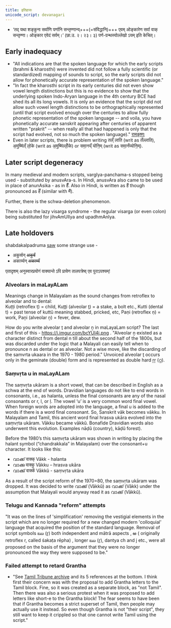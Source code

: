 ```yaml
---
title: इतिहासः
unicode_script: devanagari
---
```


- ‘तद् यथा शङ्कुना सर्वाणि पर्णानि सन्तृण्णान्य्+++(=संविद्धानि)+++ एवम् ओङ्कारेण सर्वा वाक् सन्तृण्णा। ओङ्कार एवेदं सर्वम्।’ (छा.उ. २। २३। ३) पर्ण-ग्रन्थस्योल्लेखो ऽयम् इति केचित्।

## Early inadequacy
- "All indications are that the spoken language for which the early scripts (brahmi & kharosthi) were invented did not follow a fully scientific (or standardized) mapping of sounds to script, so the early scripts did not allow for phonetically accurate representation of the spoken language."
- "In fact the kharosthi script in its early centuries did not even show vowel length distinctions but this is no evidence to show that the underlying spoken Indo-Aryan language in the 4th century BCE had shed its all its long vowels. It is only an evidence that the script did not allow such vowel length distinctions to be orthographically represented (until that script evolved enough over the centuries to allow fully phonetic representation of the spoken language -- and voila, you have phonetically accurate sanskrit appearing after centuries of apparent written "prakrit" -- when really all that had happened is only that the script had evolved, not so much the spoken language)." [रामकृष्णः](https://groups.google.com/forum/#!topic/bvparishat/e26Gh14ohxI)
- Even in later scripts, there is problem writing तल्ँ लाति (writ as तँल्लाति), अ॒मुष्मि॑ल्ँ लो॒के (writ as अ॒मुष्मि॑ल्लोँ॒के) or समा॒नय्ँ योनि॒म् (writ as समा॒नँय्योनि॒म्). 

## Later script degeneracy
In many medieval and modern scripts, vargIya-panchama-s stopped being used - substituted by anusvAra-s. In Hindi, anusvAra also came to be used in place of anunAsika - as in हैँ. Also in Hindi, is written as हैं though pronounced as हॆँ (similar with मैं). 

Further, there is the schwa-deletion phenomenon.

There is also the lazy visarga syndrome - the regular visarga (or even colon) being substituted for jihvAmUlIya and upadhmAnIya.

## Late holdovers
shabdakalpadruma [saw](https://archive.org/details/dli.ernet.383702/page/n17/mode/1up?view=theater) some strange use -

- अकुर्व्वन् ~~अकुर्वं~~
- अकार्य्यन् ~~अकार्य्यं~~

एतादृशम् अनुस्वारप्रयोगं वाक्यान्ते ऽपि प्रायेण तालपत्रेष्व् एव पुराऽपश्यम्!


### Alveolars in maLayALam
Meanings change in Malayalam as the sound changes from retroflex to alveolar and to dental:  
Kuṭṭi (retroflex ṭ) = child, Kuṯṯi (alveolar ṯ) = a stake, a bolt etc., Kutti (dental t) = past tense of kuttŭ meaning stabbed, pricked, etc, Paṇi (retroflex ṇ) = work, Paṉi (alveolar ṉ) = fever, dew.  

How do you write alveolar ṯ and alveolar ṉ  in maLayaLam script? 
The last and first of this - https://i.imgur.com/bcYUI4j.png . "Alveolar ṉ existed as a character distinct from dental n till about the second half of the 1800s, but was discarded under the logic that a Malayali can easily tell when to pronounce n as dental or as alveolar.  Not a wise move, like the discarding of the samvrta ukaara in the 1970 - 1980 period." Unvoiced alveolar ṯ occurs only in the geminate (double) form and is represented as double hard ṟṟ (റ്റ).

### Saṃvṛta u in maLayALam
The saṃvṛta ukāram is a short vowel, that can be described in English as a schwa at the end of words.  Dravidian languages do not like to end words in consonants, i.e., as halanta, unless the final consonants are any of the nasal consonants or r, l, or ḷ.  The vowel ‘u’ is a very common word final vowel.  When foreign words are adopted into the language, a final u is added to the words if there is a word final consonant.  So, Sanskrit vāk becomes vākku.  In Malayalam and Tamil, this ancient word final hrasva ukāra evolved into the saṃvṛta ukāram. Vākku became vākkŭ.  Bonafide Dravidian words also underwent this evolution.  Examples nāḍŭ (country), kāḍŭ forest).  

Before the 1980’s this saṃvṛta ukāram was shown in writing by placing the halant symbol (“chandrakkala” in Malayalam) over the consonant+u character.  It looks like this:

- വാക്ക്  वाक्क्  Vākk - halanta
- വാക്കു  वाक्कु Vākku – hrasva ukāra
- വാക്കു് वाक्कॅ Vākkŭ - saṃvṛta ukāra

As a result of the script reform of the 1970=80, the saṃvṛta ukāram was dropped.  It was decided to write വാക്കു് (Vākkŭ) as വാക്ക്  (Vākk) under the assumption that Malayali would anyway read it as വാക്കു് (Vākkŭ).

### Telugu and Kannada "reform" attempts
"It was on the lines of 'simplification' removing the vestigial elements in the script which are no longer required for a new changed modern 'colloquial' language that acquired the position of the  standard language. Removal of script symbols  ఋ (r̥) both independent and mātrā aspects , ఱ ( originally retroflex r, called śakaṭa rēpha) , longer ఋ (r̥), dantya ch and j etc., were all proposed on the basis of the argument that they were no longer pronounced the way they were supposed to be."



### Failed attempt to retard Grantha
- "See [Tamil Tribune archive](https://web.archive.org/web/20200306030655/http://www.tamiltribune.com/18/1201.html) and its 5 references at the bottom. I think first their concern was with the proposal to add Grantha letters to the Tamil block. Fine, so it was created as a separate block, as "not Tamil". Then there was also a serious protest when it was proposed to add letters like short-e to the Grantha block! The fear seems to have been that if Grantha becomes a strict superset of Tamil, then people may actually use it instead. So even though Grantha is not "their script", they still want to keep it crippled so that one cannot write Tamil using the script."